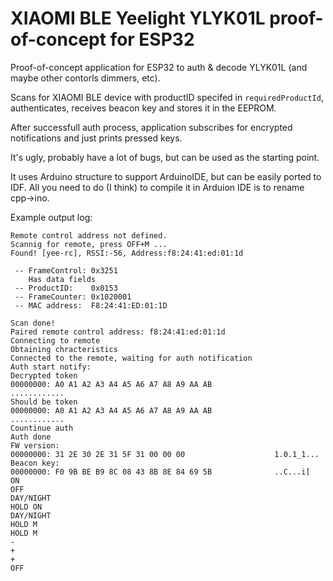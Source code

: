# XIAOMI BLE Yeelight YLYK01L proof-of-concept for ESP32

Proof-of-concept application for ESP32 to auth & decode YLYK01L (and maybe other contorls dimmers, etc). 


Scans for XIAOMI BLE device with productID specifed in `requiredProductId`, authenticates, receives beacon key and stores it in the EEPROM.


After successfull auth process, application subscribes for encrypted notifications and just prints pressed keys.


It's ugly, probably have a lot of bugs, but can be used as the starting point.



It uses Arduino structure to support ArduinoIDE, but can be easily ported to IDF.
All you need to do (I think) to compile it in Arduion IDE is to rename cpp->ino.


Example output log:
```
Remote control address not defined.
Scannig for remote, press OFF+M ...
Found! [yee-rc], RSSI:-56, Address:f8:24:41:ed:01:1d

 -- FrameControl: 0x3251
    Has data fields
 -- ProductID:    0x0153
 -- FrameCounter: 0x1020001
 -- MAC address:  F8:24:41:ED:01:1D

Scan done!
Paired remote control address: f8:24:41:ed:01:1d
Connecting to remote
Obtaining chracteristics
Connected to the remote, waiting for auth notification
Auth start notify:
Decrypted token
00000000: A0 A1 A2 A3 A4 A5 A6 A7 A8 A9 AA AB              ............
Should be token
00000000: A0 A1 A2 A3 A4 A5 A6 A7 A8 A9 AA AB              ............
Countinue auth
Auth done
FW version:
00000000: 31 2E 30 2E 31 5F 31 00 00 00                    1.0.1_1...
Beacon key:
00000000: F0 9B BE B9 8C 08 43 8B 8E 84 69 5B              ..C...i[
ON
OFF
DAY/NIGHT
HOLD ON
DAY/NIGHT
HOLD M
HOLD M
-
+
+
OFF
```